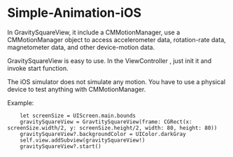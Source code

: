 # Simple-Animation-iOS

In GravitySquareView, it include a CMMotionManager, use a CMMotionManager object to access accelerometer data, rotation-rate data, magnetometer data, and other device-motion data. 

GravitySquareView is easy to use. In the ViewController , just init it and invoke start function. 

The iOS simulator does not simulate any motion. You have to use a physical device to test anything with CMMotionManager.

Example:
```
    let screenSize = UIScreen.main.bounds
    gravitySquareView = GravtitySquareView(frame: CGRect(x: screenSize.width/2, y: screenSize.height/2, width: 80, height: 80))
    gravitySquareView?.backgroundColor = UIColor.darkGray
    self.view.addSubview(gravitySquareView!)
    gravitySquareView?.start()

```
    



